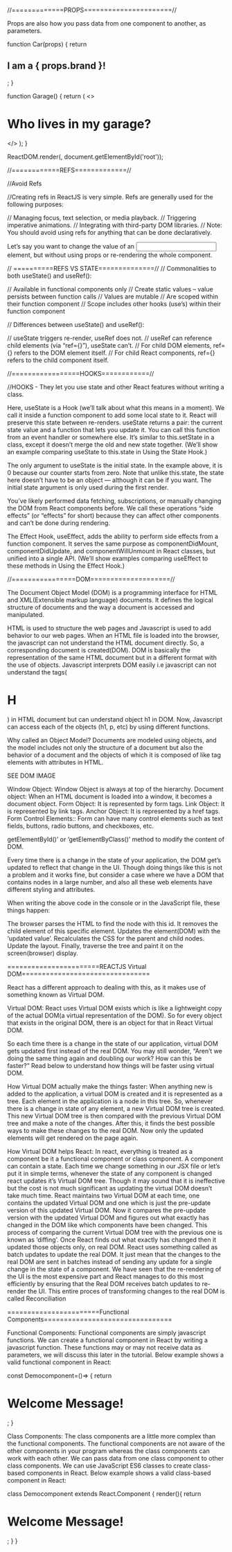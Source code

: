//=============PROPS======================//

Props are also how you pass data from one component to another, as parameters.



function Car(props) {
  return <h2>I am a { props.brand }!</h2>;
}

function Garage() {
  return (
    <>
      <h1>Who lives in my garage?</h1>
      <Car brand="Ford" />
    </>
  );
}

ReactDOM.render(<Garage />, document.getElementById('root'));



//============REFS=============//


//Avoid Refs

//Creating refs in ReactJS is very simple. Refs are generally used for the following purposes:

// Managing focus, text selection, or media playback.
// Triggering imperative animations.
// Integrating with third-party DOM libraries.
// Note: You should avoid using refs for anything that can be done declaratively.

Let’s say you want to change the value of an <input> element, but without using props or re-rendering the whole component.


// ==========REFS VS STATE==============//
// Commonalities to both useState() and useRef():

// Available in functional components only
// Create static values – value persists between function calls
// Values are mutable
// Are scoped within their function component
// Scope includes other hooks (use’s) within their function component

// Differences between useState() and useRef():

// useState triggers re-render, useRef does not.
// useRef can reference child elements (via “ref={}”), useState can’t.
// For child DOM elements, ref={} refers to the DOM element itself.
// For child React components, ref={} refers to the child component itself.

//=================HOOKS============//

//HOOKS - They let you use state and other React features without writing a class.

Here, useState is a Hook (we’ll talk about what this means in a moment). We call it inside a function component to add some local state to it. React will preserve this state between re-renders. useState returns a pair: the current state value and a function that lets you update it. You can call this function from an event handler or somewhere else. It’s similar to this.setState in a class, except it doesn’t merge the old and new state together. (We’ll show an example comparing useState to this.state in Using the State Hook.)

The only argument to useState is the initial state. In the example above, it is 0 because our counter starts from zero. Note that unlike this.state, the state here doesn’t have to be an object — although it can be if you want. The initial state argument is only used during the first render.

You’ve likely performed data fetching, subscriptions, or manually changing the DOM from React components before. We call these operations “side effects” (or “effects” for short) because they can affect other components and can’t be done during rendering.

The Effect Hook, useEffect, adds the ability to perform side effects from a function component. It serves the same purpose as componentDidMount, componentDidUpdate, and componentWillUnmount in React classes, but unified into a single API. (We’ll show examples comparing useEffect to these methods in Using the Effect Hook.)

//================DOM====================//

The Document Object Model (DOM) is a programming interface for HTML and XML(Extensible markup language) documents. It defines the logical structure of documents and the way a document is accessed and manipulated.

HTML is used to structure the web pages and Javascript is used to add behavior to our web pages. When an HTML file is loaded into the browser, the javascript can not understand the HTML document directly. So, a corresponding document is created(DOM). DOM is basically the representation of the same HTML document but in a different format with the use of objects. Javascript interprets DOM easily i.e javascript can not understand the tags(<h1>H</h1>) in HTML document but can understand object h1 in DOM. Now, Javascript can access each of the objects (h1, p, etc) by using different functions.

Why called an Object Model?
Documents are modeled using objects, and the model includes not only the structure of a document but also the behavior of a document and the objects of which it is composed of like tag elements with attributes in HTML.


SEE DOM IMAGE 

Window Object: Window Object is always at top of the hierarchy.
Document object: When an HTML document is loaded into a window, it becomes a document object.
Form Object: It is represented by form tags.
Link Object: It is represented by link tags.
Anchor Object: It is represented by a href tags.
Form Control Elements:: Form can have many control elements such as text fields, buttons, radio buttons, and checkboxes, etc.

getElementById()’ or ‘getElementByClass()’ method to modify the content of DOM.

Every time there is a change in the state of your application, the DOM get’s updated to reflect that change in the UI. Though doing things like this is not a problem and it works fine, but consider a case where we have a DOM that contains nodes in a large number, and also all these web elements have different styling and attributes. 

When writing the above code in the console or in the JavaScript file, these things happen: 

The browser parses the HTML to find the node with this id.
It removes the child element of this specific element.
Updates the element(DOM) with the ‘updated value’.
Recalculates the CSS for the parent and child nodes.
Update the layout.
Finally, traverse the tree and paint it on the screen(browser) display.


=======================REACTJS Virtual DOM================================

React has a different approach to dealing with this, as it makes use of something known as Virtual DOM.

Virtual DOM: React uses Virtual DOM exists which is like a lightweight copy of the actual DOM(a virtual representation of the DOM). So for every object that exists in the original DOM, there is an object for that in React Virtual DOM. 

 So each time there is a change in the state of our application, virtual DOM gets updated first instead of the real DOM. You may still wonder, “Aren’t we doing the same thing again and doubling our work? How can this be faster?” Read below to understand how things will be faster using virtual DOM.

How Virtual DOM actually make the things faster: When anything new is added to the application, a virtual DOM is created and it is represented as a tree. Each element in the application is a node in this tree. So, whenever there is a change in state of any element, a new Virtual DOM tree is created. This new Virtual DOM tree is then compared with the previous Virtual DOM tree and make a note of the changes. After this, it finds the best possible ways to make these changes to the real DOM. Now only the updated elements will get rendered on the page again.

How Virtual DOM helps React: In react, everything is treated as a component be it a functional component or class component. A component can contain a state. Each time we change something in our JSX file or let’s put it in simple terms, whenever the state of any component is changed react updates it’s Virtual DOM tree. Though it may sound that it is ineffective but the cost is not much significant as updating the virtual DOM doesn’t take much time. React maintains two Virtual DOM at each time, one contains the updated Virtual DOM and one which is just the pre-update version of this updated Virtual DOM. Now it compares the pre-update version with the updated Virtual DOM and figures out what exactly has changed in the DOM like which components have been changed. This process of comparing the current Virtual DOM tree with the previous one is known as ‘diffing’. Once React finds out what exactly has changed then it updated those objects only, on real DOM. React uses something called as batch updates to update the real DOM. It just mean that the changes to the real DOM are sent in batches instead of sending any update for a single change in the state of a component. We have seen that the re-rendering of the UI is the most expensive part and React manages to do this most efficiently by ensuring that the Real DOM receives batch updates to re-render the UI. This entire proces of transforming changes to the real DOM is called Reconciliation

=======================Functional Components================================


Functional Components: Functional components are simply javascript functions. We can create a functional component in React by writing a javascript function. These functions may or may not receive data as parameters, we will discuss this later in the tutorial. Below example shows a valid functional component in React: 
 
const Democomponent=()=>
{
    return <h1>Welcome Message!</h1>;
}

Class Components: The class components are a little more complex than the functional components. The functional components are not aware of the other components in your program whereas the class components can work with each other. We can pass data from one class component to other class components. We can use JavaScript ES6 classes to create class-based components in React. Below example shows a valid class-based component in React: 
 
class Democomponent extends React.Component
{
    render(){
          return <h1>Welcome Message!</h1>;
    }
}